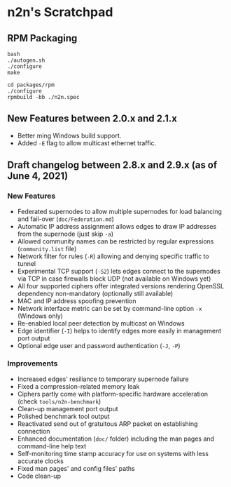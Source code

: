 # n2n's Scratchpad

## RPM Packaging

```
bash
./autogen.sh
./configure
make

cd packages/rpm
./configure
rpmbuild -bb ./n2n.spec
```

## New Features between 2.0.x and 2.1.x

- Better ming Windows build support.
- Added `-E` flag to allow multicast ethernet traffic.

## Draft changelog between 2.8.x and 2.9.x (as of June 4, 2021)

### New Features

- Federated supernodes to allow multiple supernodes for load balancing and fail-over (`doc/Federation.md`)
- Automatic IP address assignment allows edges to draw IP addresses from the supernode (just skip `-a`)
- Allowed community names can be restricted by regular expressions (`community.list` file)
- Network filter for rules (`-R`) allowing and denying specific traffic to tunnel
- Experimental TCP support (`-S2`) lets edges connect to the supernodes via TCP in case firewalls block UDP (not available on Windows yet)
- All four supported ciphers offer integrated versions rendering OpenSSL dependency non-mandatory (optionally still available)
- MAC and IP address spoofing prevention
- Network interface metric can be set by command-line option `-x` (Windows only)
- Re-enabled local peer detection by multicast on Windows
- Edge identifier (`-I`) helps to identify edges more easily in management port output
- Optional edge user and password authentication (`-J`, `-P`)

### Improvements

- Increased edges' resiliance to temporary supernode failure
- Fixed a compression-related memory leak
- Ciphers partly come with platform-specific hardware acceleration (check `tools/n2n-benchmark`)
- Clean-up management port output
- Polished benchmark tool output
- Reactivated send out of gratuitous ARP packet on establishing connection
- Enhanced documentation (`doc/` folder) including the man pages and command-line help text
- Self-monitoring time stamp accuracy for use on systems with less accurate clocks
- Fixed man pages' and config files' paths
- Code clean-up





